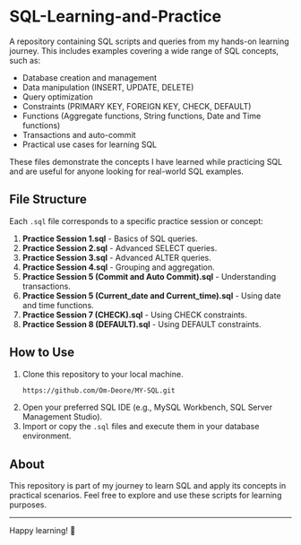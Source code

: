 # SQL-Learning-and-Practice

A repository containing SQL scripts and queries from my hands-on learning journey. This includes examples covering a wide range of SQL concepts, such as:

- Database creation and management
- Data manipulation (INSERT, UPDATE, DELETE)
- Query optimization
- Constraints (PRIMARY KEY, FOREIGN KEY, CHECK, DEFAULT)
- Functions (Aggregate functions, String functions, Date and Time functions)
- Transactions and auto-commit
- Practical use cases for learning SQL

These files demonstrate the concepts I have learned while practicing SQL and are useful for anyone looking for real-world SQL examples.

## File Structure

Each `.sql` file corresponds to a specific practice session or concept:

1. **Practice Session 1.sql** - Basics of SQL queries.
2. **Practice Session 2.sql** - Advanced SELECT queries.
3. **Practice Session 3.sql** - Advanced ALTER queries.
4. **Practice Session 4.sql** - Grouping and aggregation.
5. **Practice Session 5 (Commit and Auto Commit).sql** - Understanding transactions.
6. **Practice Session 5 (Current_date and Current_time).sql** - Using date and time functions.
7. **Practice Session 7 (CHECK).sql** - Using CHECK constraints.
8. **Practice Session 8 (DEFAULT).sql** - Using DEFAULT constraints.

## How to Use

1. Clone this repository to your local machine.
   ```bash
   https://github.com/Om-Deore/MY-SQL.git
   ```
2. Open your preferred SQL IDE (e.g., MySQL Workbench, SQL Server Management Studio).
3. Import or copy the `.sql` files and execute them in your database environment.

## About

This repository is part of my journey to learn SQL and apply its concepts in practical scenarios. Feel free to explore and use these scripts for learning purposes.

---

Happy learning! 🚀
